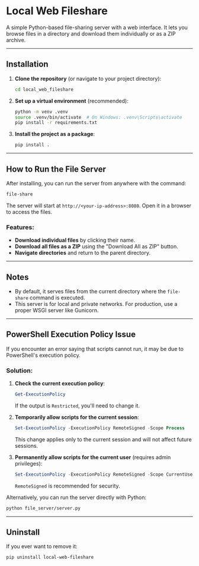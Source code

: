 # Local Web Fileshare

A simple Python-based file-sharing server with a web interface. It lets you browse files in a directory and download them individually or as a ZIP archive.

---

## Installation

1. **Clone the repository** (or navigate to your project directory):
    ```sh
    cd local_web_fileshare
    ```

2. **Set up a virtual environment** (recommended):
    ```sh
    python -m venv .venv
    source .venv/bin/activate  # On Windows: .venv\Scripts\activate
    pip install -r requirements.txt
    ```

3. **Install the project as a package**:
    ```sh
    pip install .
    ```

---

## How to Run the File Server

After installing, you can run the server from anywhere with the command:
```sh
file-share
```

The server will start at `http://<your-ip-address>:8080`. Open it in a browser to access the files.

### Features:
- **Download individual files** by clicking their name.
- **Download all files as a ZIP** using the "Download All as ZIP" button.
- **Navigate directories** and return to the parent directory.

---

## Notes

- By default, it serves files from the current directory where the `file-share` command is executed.  
- This server is for local and private networks. For production, use a proper WSGI server like Gunicorn.

---

## PowerShell Execution Policy Issue

If you encounter an error saying that scripts cannot run, it may be due to PowerShell's execution policy.

### Solution:
1. **Check the current execution policy**:
    ```powershell
    Get-ExecutionPolicy
    ```
    If the output is `Restricted`, you'll need to change it.

2. **Temporarily allow scripts for the current session**:
    ```powershell
    Set-ExecutionPolicy -ExecutionPolicy RemoteSigned -Scope Process
    ```
    This change applies only to the current session and will not affect future sessions.

3. **Permanently allow scripts for the current user** (requires admin privileges):
    ```powershell
    Set-ExecutionPolicy -ExecutionPolicy RemoteSigned -Scope CurrentUser
    ```
    `RemoteSigned` is recommended for security.

Alternatively, you can run the server directly with Python:
```sh
python file_server/server.py
```

---

## Uninstall
If you ever want to remove it:
```sh
pip uninstall local-web-fileshare
```

